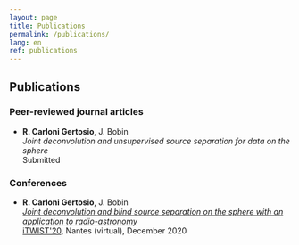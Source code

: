 ```yaml
---
layout: page
title: Publications
permalink: /publications/
lang: en
ref: publications
---
```


<h2>Publications</h2>

<h3>Peer-reviewed journal articles</h3>

<ul>
  <li><b>R. Carloni Gertosio</b>, J. Bobin
  <br><i>Joint deconvolution and unsupervised source separation for data on the sphere</i>
  <br> Submitted
  </li>
</ul> 

<h3>Conferences</h3>

<ul>
  <li><b>R. Carloni Gertosio</b>, J. Bobin
  <br><i><a href="https://arxiv.org/abs/2009.03606">Joint deconvolution and blind source separation on the sphere with an application to radio-astronomy</a></i>
  <br><a href="https://itwist20.ls2n.fr/">iTWIST'20</a>, Nantes (virtual), December 2020</li>
</ul>

